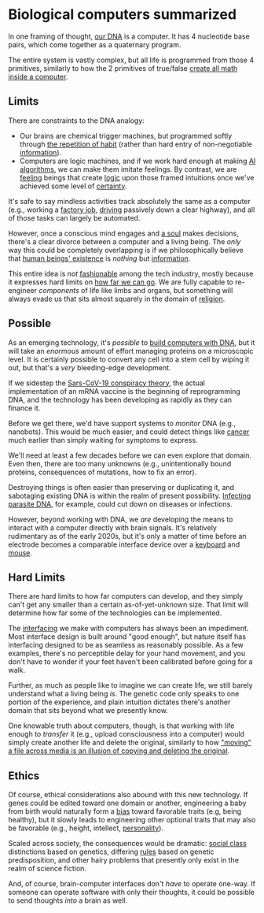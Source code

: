 
# Biological computers summarized

In one framing of thought, [our DNA](science-life-biochem.md) is a computer. It has 4 nucleotide base pairs, which come together as a quaternary program.

The entire system is vastly complex, but all life is programmed from those 4 primitives, similarly to how the 2 primitives of true/false [create all math inside a computer](math.md).

## Limits

There are constraints to the DNA analogy:

- Our brains are chemical trigger machines, but programmed softly through [the repetition of habit](habits.md) (rather than hard entry of non-negotiable [information](data.md)).
- Computers are logic machines, and if we work hard enough at making [AI algorithms](computers-ai.md), we can make them imitate feelings. By contrast, we are [feeling](mind-feelings.md) beings that create [logic](logic.md) upon those framed intuitions once we've achieved some level of [certainty](understanding-certainty.md).

It's safe to say mindless activities track absolutely the same as a computer (e.g., working a [factory job](computers-robotics.md), [driving](creations.md) passively down a clear highway), and all of those tasks can largely be automated.

However, once a conscious mind engages and [a soul](humanity.md) makes decisions, there's a clear divorce between a computer and a living being. The *only* way this could be completely overlapping is if we philosophically believe that [human beings' existence](humanity.md) is *nothing* but [information](information.md).

This entire idea is *not* [fashionable](https://trendless.tech/trends/) among the tech industry, mostly because it expresses hard limits on [how far we can go](computers-ai.md). We are fully capable to re-engineer *components* of life like limbs and organs, but something will always evade us that sits almost squarely in the domain of [religion](religion.md).

## Possible

As an emerging technology, it's *possible* to [build computers with DNA](https://en.wikipedia.org/wiki/DNA_computing), but it will take an *enormous* amount of effort managing proteins on a microscopic level. It is certainly possible to convert any cell into a stem cell by wiping it out, but that's a *very* bleeding-edge development.

If we sidestep the [Sars-CoV-19 conspiracy theory](conspiracy.md), the actual implementation of an mRNA vaccine is the beginning of reprogramming DNA, and the technology has been developing as rapidly as they can finance it.

Before we get there, we'd have support systems to *monitor* DNA (e.g., nanobots). This would be much easier, and could detect things like [cancer](body-health.md) much earlier than simply waiting for symptoms to express.

We'll need at least a few decades before we can even explore that domain. Even then, there are too many unknowns (e.g., unintentionally bound proteins, consequences of mutations, how to fix an error).

Destroying things is often easier than preserving or duplicating it, and sabotaging existing DNA is within the realm of present possibility. [Infecting parasite DNA](https://www.techexplorist.com/disorient-malaria-parasite-prevent-harm/62346/), for example, could cut down on diseases or infections.

However, beyond working with DNA, we *are* developing the means to interact with a computer directly with brain signals. It's relatively rudimentary as of the early 2020s, but it's only a matter of time before an electrode becomes a comparable interface device over a [keyboard](computers-keyboard.md) and [mouse](computers-mouse.md).

## Hard Limits

There are hard limits to how far computers can develop, and they simply can't get any smaller than a certain as-of-yet-unknown size. That limit will determine how far some of the technologies can be implemented.

The [interfacing](engineering-design.md) we make with computers has always been an impediment. Most interface design is built around "good enough", but nature itself has interfacing designed to be as seamless as reasonably possible. As a few examples, there's no perceptible delay for your hand movement, and you don't have to wonder if your feet haven't been calibrated before going for a walk.

Further, as much as people like to imagine we can create life, we still barely understand what a living being *is*. The genetic code only speaks to one portion of the experience, and plain intuition dictates there's another domain that sits beyond what we presently know.

One knowable truth about computers, though, is that working with life enough to *transfer* it (e.g., upload consciousness into a computer) would simply create another life and delete the original, similarly to how ["moving" a file across media is an illusion of copying and deleting the original](computers-files.md).

## Ethics

Of course, ethical considerations also abound with this new technology. If genes could be edited toward one domain or another, engineering a baby from birth would naturally form a [bias](mind-bias.md) toward favorable traits (e.g, being healthy), but it slowly leads to engineering other optional traits that may also be favorable (e.g., height, intellect, [personality](personality.md)).

Scaled across society, the consequences would be dramatic: [social class](classes.md) distinctions based on genetics, differing [rules](people-rules.md) based on genetic predisposition, and other hairy problems that presently only exist in the realm of science fiction.

And, of course, brain-computer interfaces don't *have* to operate one-way. If someone can operate software with only their thoughts, it could be possible to send thoughts *into* a brain as well.
